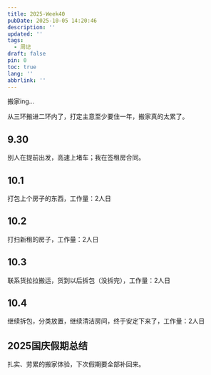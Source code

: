 ```yaml
---
title: 2025-Week40
pubDate: 2025-10-05 14:20:46
description: ''
updated: ''
tags:
  - 周记
draft: false
pin: 0
toc: true
lang: ''
abbrlink: ''
---
```


搬家ing...

从三环搬进二环内了，打定主意至少要住一年，搬家真的太累了。

## 9.30

别人在提前出发，高速上堵车；我在签租房合同。

## 10.1

打包上个房子的东西，工作量：2人日

## 10.2

打扫新租的房子，工作量：2人日

## 10.3

联系货拉拉搬运，货到以后拆包（没拆完），工作量：2人日

## 10.4

继续拆包，分类放置，继续清洁房间，终于安定下来了，工作量：2人日

## 2025国庆假期总结

扎实、劳累的搬家体验，下次假期要全部补回来。
